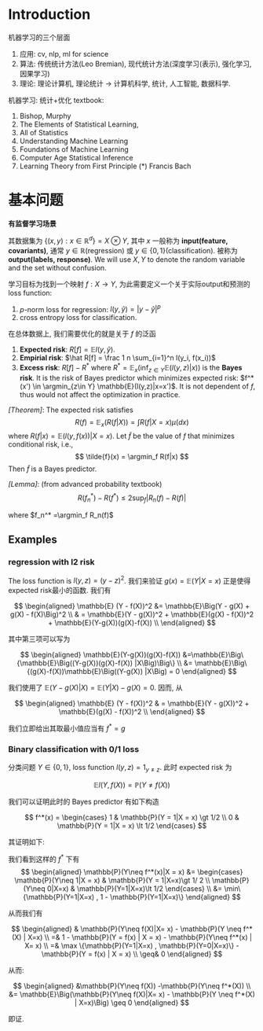 # Introduction

机器学习的三个层面

1.  应用: cv, nlp, ml for science
2.  算法: 传统统计方法(Leo Bremian), 现代统计方法(深度学习(表示), 强化学习, 因果学习)
3.  理论: 理论计算机, 理论统计 -> 计算机科学, 统计, 人工智能, 数据科学.

机器学习: 统计+优化 
textbook: 
1.  Bishop, Murphy
2.  The Elements of Statistical Learning, 
3.  All of Statistics
4.  Understanding Machine Learning
5.  Foundations of Machine Learning
6.  Computer Age Statistical Inference
7.  Learning Theory from First Principle (*) Francis Bach

# 基本问题

**有监督学习场景** 

其数据集为 $\{(x, y): x \in \mathbb{R}^d\} = X \otimes Y$, 其中 $x$ 一般称为 **input(feature, covariants)**, 通常 $y\in \mathbb{R}$(regression) 或 $y\in\{0, 1\}$(classification). 被称为 **output(labels, response)**. We will use $X, Y$ to denote the random variable and the set without confusion.

学习目标为找到一个映射 $f: X \rightarrow Y$, 为此需要定义一个关于实际output和预测的loss function: 
1.  $p$-norm loss for regression: $l(y, \hat y) =|y - \hat y|^p$
2.  cross entropy loss for classification.

在总体数据上, 我们需要优化的就是关于 $f$ 的泛函 
1.  **Expected risk**: $R[f] = \mathbb{E} l(y, \hat y)$.  
2.  **Empirial risk**: $\hat R[f] = \frac 1 n \sum_{i=1}^n l(y_i, f(x_i))$
3.  **Excess risk**: $R[f] - R^*$ where $R^* =\mathbb{E}_x\Big(\inf_{z\in Y} \mathbb{E}(l(y, z)|x)\Big)$ is the **Bayes risk**. It is the risk of Bayes predictor which minimizes expected risk: $f^*(x') \in \argmin_{z\in Y} \mathbb{E}(l(y,z)|x=x')$. It is not dependent of $f$, thus would not affect the optimization in practice.

_[Theorem]_: The expected risk satisfies
$$
R(f) = \mathbb{E}_x(R(f|X)) = \int R(f|X = x) \mu(dx)
$$
where $R(f|x) = \mathbb{E}(l(y, f(x)) | X = x)$. Let $\tilde{f}$ be the value of $f$ that minimizes conditional risk, i.e.,  
$$
\tilde{f}(x) = \argmin_f R(f|x)
$$
Then $\tilde{f}$ is a Bayes predictor.

_[Lemma]_: (from advanced probability textbook)
$$
R(f_n^*) - R(f^*) \leq 2 \sup_f |R_n(f) - R(f)|
$$

where $f_n^* =\argmin_f R_n(f)$

## Examples

### regression with l2 risk

The loss function is $l(y, z) = (y - z)^2$. 我们来验证 $g(x) = \mathbb{E}(Y|X = x)$ 正是使得expected risk最小的函数. 我们有

$$
\begin{aligned}
\mathbb{E} (Y - f(X))^2 &= \mathbb{E}\Big(Y - g(X) + g(X) - f(X)\Big)^2 \\
& = \mathbb{E}(Y - g(X))^2 + \mathbb{E}(g(X) - f(X))^2 + \mathbb{E}(Y-g(X))(g(X)-f(X)) \\
\end{aligned}
$$

其中第三项可以写为

$$
\begin{aligned}
\mathbb{E}(Y-g(X))(g(X)-f(X)) &=\mathbb{E}\Big\{\mathbb{E}\Big((Y-g(X))(g(X)-f(X)) |X\Big)\Big\} \\
&= \mathbb{E}\Big\{(g(X)-f(X))\mathbb{E}\Big((Y-g(X)) |X\Big) = 0
\end{aligned}
$$

我们使用了 $\mathbb{E}(Y-g(X)|X) = \mathbb{E}(Y|X) - g(X) = 0$. 因而, 从

$$
\begin{aligned}
\mathbb{E} (Y - f(X))^2 
& = \mathbb{E}(Y - g(X))^2 + \mathbb{E}(g(X) - f(X))^2 \\
\end{aligned}
$$

我们立即给出其取最小值应当有 $f^* =g$

### Binary classification with 0/1 loss

分类问题 $Y \in \{0, 1\}$, loss function $l(y,z) = 1_{y\neq z}$. 此时 expected risk 为

$$
\mathbb{E} l(Y, f(X)) = \mathbb{P}(Y\neq f(X))
$$

我们可以证明此时的 Bayes predictor 有如下构造

$$
f^*(x) = \begin{cases}
1 & \mathbb{P}(Y = 1|X = x) \gt 1/2 \\
0 & \mathbb{P}(Y = 1|X = x) \lt 1/2 
\end{cases}
$$

其证明如下:

我们看到这样的 $f^*$ 下有
$$
\begin{aligned}
\mathbb{P}(Y\neq f^*(x)|X = x) &= \begin{cases}
\mathbb{P}(Y\neq 1|X = x) & \mathbb{P}(Y = 1|X=x)\gt 1/ 2 \\
\mathbb{P}(Y\neq 0|X=x) & \mathbb{P}(Y=1|X=x)\lt 1/2
\end{cases} \\
&= \min\{\mathbb{P}(Y=1|X=x) , 1 - \mathbb{P}(Y=1|X=x)\}
\end{aligned}
$$

从而我们有

$$
\begin{aligned}
& \mathbb{P}(Y\neq f(X)|X= x) - \mathbb{P}(Y \neq f^*(X) | X=x) \\
=& 1 - \mathbb{P}(Y = f(x) | X = x) - \mathbb{P}(Y\neq f^*(x) | X= x) \\
=& \max \{\mathbb{P}(Y=1|X=x) , \mathbb{P}(Y=0|X=x)\} - \mathbb{P}(Y = f(x) | X = x) \\
\geq& 0
\end{aligned}
$$

从而:

$$
\begin{aligned}
&\mathbb{P}(Y\neq f(X))  -\mathbb{P}(Y\neq f^*(X)) \\
&= \mathbb{E}\Big(\mathbb{P}(Y\neq f(X)|X= x) - \mathbb{P}(Y \neq f^*(X) | X=x)\Big) \geq 0
\end{aligned}
$$

即证.